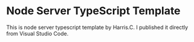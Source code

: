 # Node Server TypeScript Template

This is node server typescript template by Harris.C.
I published it directly from Visual Studio Code.
